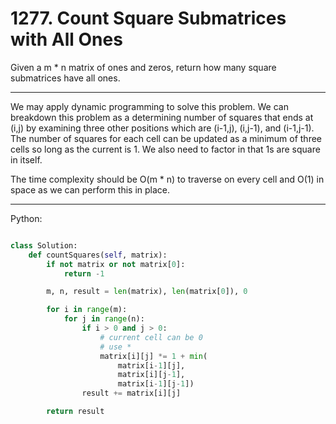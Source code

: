 # 1277. Count Square Submatrices with All Ones

Given a m * n matrix of ones and zeros, return how many square submatrices have
all ones.

---

We may apply dynamic programming to solve this problem. We can breakdown this
problem as a determining number of squares that ends at (i,j) by examining
three other positions which are (i-1,j), (i,j-1), and (i-1,j-1). The number of
squares for each cell can be updated as a minimum of three cells so long as the
current is 1. We also need to factor in that 1s are square in itself.

The time complexity should be O(m * n) to traverse on every cell and O(1) in
space as we can perform this in place.

---

Python:

```python

class Solution:
    def countSquares(self, matrix):
        if not matrix or not matrix[0]:
            return -1

        m, n, result = len(matrix), len(matrix[0]), 0

        for i in range(m):
            for j in range(n):
                if i > 0 and j > 0:
                    # current cell can be 0
                    # use *
                    matrix[i][j] *= 1 + min(
                        matrix[i-1][j],
                        matrix[i][j-1],
                        matrix[i-1][j-1])
                result += matrix[i][j]

        return result
```
